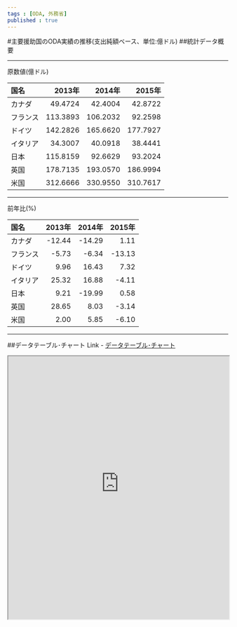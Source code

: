 ```yaml
--- 
tags : [ODA, 外務省] 
published : true
---
```

#主要援助国のODA実績の推移(支出純額ベース、単位:億ドル)
##統計データ概要


***

原数値(億ドル)

|国名     |2013年 |2014年 |2015年|
|:--------|----------:|----------:|----------:|
|カナダ   |49.4724    |42.4004    |42.8722    |
|フランス |113.3893   |106.2032   |92.2598    |
|ドイツ   |142.2826   |165.6620   |177.7927   |
|イタリア |34.3007    |40.0918    |38.4441    |
|日本     |115.8159   |92.6629    |93.2024    |
|英国     |178.7135   |193.0570   |186.9994   |
|米国     |312.6666   |330.9550   |310.7617   |

***

前年比(%)

|国名    |2013年 |2014年 |2015年 |
|:--------|----------:|----------:|----------:|
|カナダ   |-12.44     |-14.29     |1.11       |
|フランス |-5.73      |-6.34      |-13.13     |
|ドイツ   |9.96       |16.43      |7.32       |
|イタリア |25.32      |16.88      |-4.11      |
|日本     |9.21       |-19.99     |0.58       |
|英国     |28.65      |8.03       |-3.14      |
|米国     |2.00       |5.85       |-6.10      |



***
	
##データテーブル･チャート
Link - [データテーブル･チャート](http://knowledgevault.saecanet.com/charts/am-consulting.co.jp-20161006130324.html)
<iframe src="http://knowledgevault.saecanet.com/charts/am-consulting.co.jp-20161006130324.html" width="100%" height="600px"></iframe>